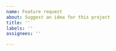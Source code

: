 ```yaml
---
name: Feature request
about: Suggest an idea for this project
title: ''
labels: ''
assignees: ''

---
```


<!--
     The tree-sitter-javascript project is a JavaScript and JSX parser only.
     How can we improve it?
-->
